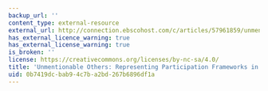 ```yaml
---
backup_url: ''
content_type: external-resource
external_url: http://connection.ebscohost.com/c/articles/57961859/unmentionable-others-representing-participation-frameworks-school-science
has_external_licence_warning: true
has_external_license_warning: true
is_broken: ''
license: https://creativecommons.org/licenses/by-nc-sa/4.0/
title: 'Unmentionable Others: Representing Participation Frameworks in School Science'
uid: 0b7419dc-bab9-4c7b-a2bd-267b6896df1a
---
```

